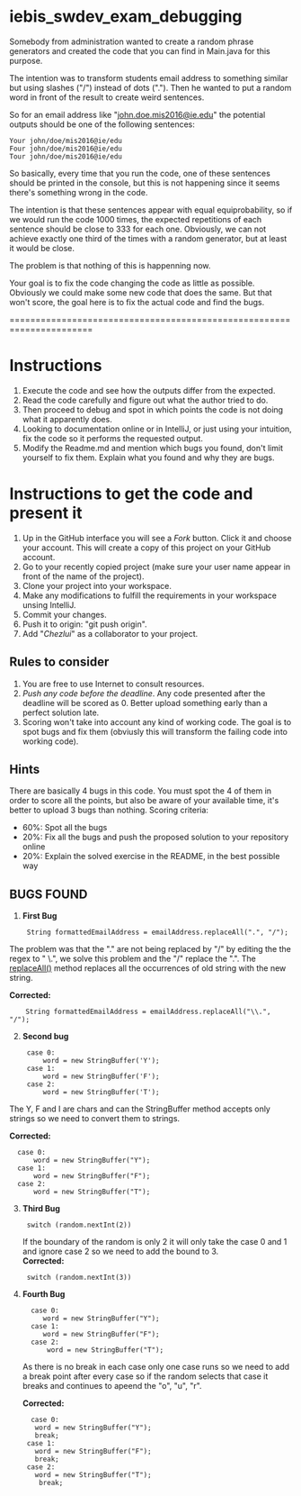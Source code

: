# iebis_swdev_exam_debugging
Somebody from administration wanted to create a random phrase generators and created the code that you can find in Main.java for this purpose.

The intention was to transform students email address to something similar but using slashes ("/") instead of dots ("."). Then he wanted to put a random word in front of the result to create weird sentences.

So for an email address like "john.doe.mis2016@ie.edu" the potential outputs should be one of the following sentences:

```
Your john/doe/mis2016@ie/edu
Four john/doe/mis2016@ie/edu
Tour john/doe/mis2016@ie/edu
```

So basically, every time that you run the code, one of these sentences should be printed in the console, but this is not happening since it seems there's something wrong in the code.

The intention is that these sentences appear with equal equiprobability, so if we would run the code 1000 times, the expected repetitions of each sentence should be close to 333 for each one. Obviously, we can not achieve exactly one third of the times with a random generator, but at least it would be close.

The problem is that nothing of this is happenning now.

Your goal is to fix the code changing the code as little as possible. Obviously we could make some new code that does the same. But that won't score, the goal here is to fix the actual code and find the bugs.

======================================================================

# Instructions
1. Execute the code and see how the outputs differ from the expected.
2. Read the code carefully and figure out what the author tried to do.
3. Then proceed to debug and spot in which points the code is not doing what it apparently does.
4. Looking to documentation online or in IntelliJ, or just using your intuition, fix the code so it performs the requested output.
5. Modify the Readme.md and mention which bugs you found, don't limit yourself to fix them. Explain what you found and why they are bugs.

# Instructions to get the code and present it
1. Up in the GitHub interface you will see a *Fork* button. Click it and choose your account. This will create a copy of this project on your GitHub account.
2. Go to your recently copied project (make sure your user name appear in front of the name of the project).
3. Clone your project into your workspace.
4. Make any modifications to fulfill the requirements in your workspace unsing IntelliJ.
5. Commit your changes.
6. Push it to origin: "git push origin".
7. Add "*Chezlui*" as a collaborator to your project.

## Rules to consider
1. You are free to use Internet to consult resources.
2. *Push any code before the deadline*. Any code presented after the deadline will be scored as 0. Better upload something early than a perfect solution late.
3. Scoring won't take into account any kind of working code. The goal is to spot bugs and fix them (obviusly this will transform the failing code into working code).

## Hints
There are basically 4 bugs in this code. You must spot the 4 of them in order to score all the points, but also be aware of your available time, it's better to upload 3 bugs than nothing.
Scoring criteria:
- 60%: Spot all the bugs
- 20%: Fix all the bugs and push the proposed solution to your repository online
- 20%: Explain the solved exercise in the README, in the best possible way

## BUGS FOUND
1. **First Bug**
               
        String formattedEmailAddress = emailAddress.replaceAll(".", "/");  
  
  The problem was that the "." are not being replaced by "/" by editing the the regex to " \\.", we solve this problem and the "/" replace the ".". The [replaceAll()](https://beginnersbook.com/2013/12/java-string-replace-replacefirst-replaceall-method-examples/) method replaces all the occurrences of old string with the new string.  
   
   **Corrected:**
    
        String formattedEmailAddress = emailAddress.replaceAll("\\.", "/"); 
    
2. **Second bug**

        case 0:
            word = new StringBuffer('Y');
        case 1:
            word = new StringBuffer('F');
        case 2:
            word = new StringBuffer('T');
The Y, F and I are chars and can the StringBuffer method accepts only strings so we need to convert them to strings.  
  
  **Corrected:**

      case 0:
          word = new StringBuffer("Y");
      case 1:
          word = new StringBuffer("F");
      case 2:
          word = new StringBuffer("T");
          
3. **Third Bug**

        switch (random.nextInt(2)) 
        
   If the boundary of the random is only 2 it will only take the case 0 and 1 and ignore case 2 so we need to add the bound to 3.  
      **Corrected:**
      
        switch (random.nextInt(3)) 
        
4. **Fourth Bug**
      
 
         case 0:
            word = new StringBuffer("Y");
         case 1:
            word = new StringBuffer("F"); 
         case 2:
             word = new StringBuffer("T");
             
   As there is no break in each case only one case runs so we need to add a break point after every case so if the random selects that case it breaks and continues to apeend the "o", "u", "r".  
   
   **Corrected:**
   
         case 0:
          word = new StringBuffer("Y");
          break;
        case 1:
          word = new StringBuffer("F");
          break;
        case 2:
          word = new StringBuffer("T");
           break;
